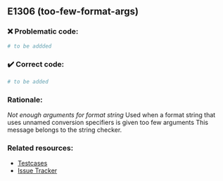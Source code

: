## E1306 (too-few-format-args)

### :x: Problematic code:

```python
# to be addded
```

### :heavy_check_mark: Correct code:

```python
# to be added
```

### Rationale:

 *Not enough arguments for format string*
  Used when a format string that uses unnamed conversion specifiers is given
  too few arguments This message belongs to the string checker.



### Related resources:

- [Testcases](#)
- [Issue Tracker](https://github.com/PyCQA/pylint/issues?q=is%3Aissue+%22too-few-format-args%22+OR+%22E1306%22)
